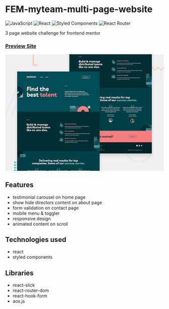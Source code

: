 # FEM-myteam-multi-page-website

![JavaScript](https://img.shields.io/badge/javascript-%23323330.svg?style=for-the-badge&logo=javascript&logoColor=%23F7DF1E)
![React](https://img.shields.io/badge/react-%2320232a.svg?style=for-the-badge&logo=react&logoColor=%2361DAFB)
![Styled Components](https://img.shields.io/badge/styled--components-DB7093?style=for-the-badge&logo=styled-components&logoColor=white)
![React Router](https://img.shields.io/badge/React_Router-CA4245?style=for-the-badge&logo=react-router&logoColor=white)

3 page website challenge for frontend mentor

### [Preview Site](https://fem-myteam-multi-page-website-challenge.netlify.app/)

[1]: ./src/assets/preview.jpg
[2]: https://fem-myteam-multi-page-website-challenge.netlify.app/
[![preview site][1]][2]

## Features
- testimonial carousel on home page
- show hide directors content on about page 
- form validation on contact page
- mobile menu & toggler
- responsive design
- animated content on scroll

## Technologies used
- react
- styled components

## Libraries
- react-slick
- react-router-dom
- react-hook-form
- aos.js

